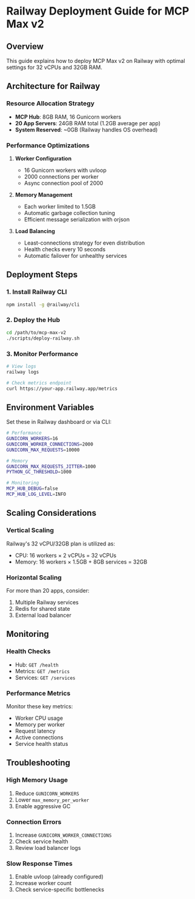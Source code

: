 # Railway Deployment Guide for MCP Max v2

## Overview
This guide explains how to deploy MCP Max v2 on Railway with optimal settings for 32 vCPUs and 32GB RAM.

## Architecture for Railway

### Resource Allocation Strategy
- **MCP Hub**: 8GB RAM, 16 Gunicorn workers
- **20 App Servers**: 24GB RAM total (1.2GB average per app)
- **System Reserved**: ~0GB (Railway handles OS overhead)

### Performance Optimizations
1. **Worker Configuration**
   - 16 Gunicorn workers with uvloop
   - 2000 connections per worker
   - Async connection pool of 2000

2. **Memory Management**
   - Each worker limited to 1.5GB
   - Automatic garbage collection tuning
   - Efficient message serialization with orjson

3. **Load Balancing**
   - Least-connections strategy for even distribution
   - Health checks every 10 seconds
   - Automatic failover for unhealthy services

## Deployment Steps

### 1. Install Railway CLI
```bash
npm install -g @railway/cli
```

### 2. Deploy the Hub
```bash
cd /path/to/mcp-max-v2
./scripts/deploy-railway.sh
```

### 3. Monitor Performance
```bash
# View logs
railway logs

# Check metrics endpoint
curl https://your-app.railway.app/metrics
```

## Environment Variables

Set these in Railway dashboard or via CLI:

```bash
# Performance
GUNICORN_WORKERS=16
GUNICORN_WORKER_CONNECTIONS=2000
GUNICORN_MAX_REQUESTS=10000

# Memory
GUNICORN_MAX_REQUESTS_JITTER=1000
PYTHON_GC_THRESHOLD=1000

# Monitoring
MCP_HUB_DEBUG=false
MCP_HUB_LOG_LEVEL=INFO
```

## Scaling Considerations

### Vertical Scaling
Railway's 32 vCPU/32GB plan is utilized as:
- CPU: 16 workers × 2 vCPUs = 32 vCPUs
- Memory: 16 workers × 1.5GB + 8GB services = 32GB

### Horizontal Scaling
For more than 20 apps, consider:
1. Multiple Railway services
2. Redis for shared state
3. External load balancer

## Monitoring

### Health Checks
- Hub: `GET /health`
- Metrics: `GET /metrics`
- Services: `GET /services`

### Performance Metrics
Monitor these key metrics:
- Worker CPU usage
- Memory per worker
- Request latency
- Active connections
- Service health status

## Troubleshooting

### High Memory Usage
1. Reduce `GUNICORN_WORKERS`
2. Lower `max_memory_per_worker`
3. Enable aggressive GC

### Connection Errors
1. Increase `GUNICORN_WORKER_CONNECTIONS`
2. Check service health
3. Review load balancer logs

### Slow Response Times
1. Enable uvloop (already configured)
2. Increase worker count
3. Check service-specific bottlenecks
